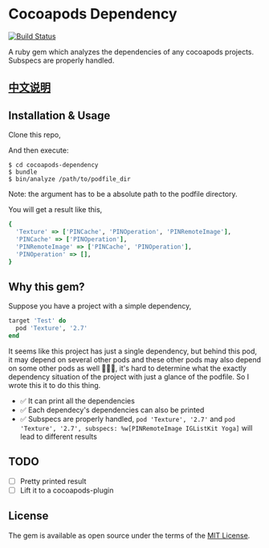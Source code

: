# Cocoapods Dependency

[![Build Status](https://travis-ci.org/X140Yu/cocoapods-dependency.svg?branch=master)](https://travis-ci.org/X140Yu/cocoapods-dependency)


A ruby gem which analyzes the dependencies of any cocoapods projects. Subspecs are properly handled.

## [中文说明](https://zhaoxinyu.me/2018-08-20-analyze-pods-dependecy/)

## Installation & Usage

Clone this repo,

And then execute:

    $ cd cocoapods-dependency
    $ bundle
    $ bin/analyze /path/to/podfile_dir

Note: the argument has to be a absolute path to the podfile directory.

You will get a result like this,

```ruby
{
  'Texture' => ['PINCache', 'PINOperation', 'PINRemoteImage'],
  'PINCache' => ['PINOperation'],
  'PINRemoteImage' => ['PINCache', 'PINOperation'],
  'PINOperation' => [],
}
```

## Why this gem?

Suppose you have a project with a simple dependency,

```ruby podfile
target 'Test' do
  pod 'Texture', '2.7'
end
```

It seems like this project has just a single dependency, but behind this pod, it may depend on several other pods and these other pods may also depend on some other pods as well 🤦🏻‍♂️, it's hard to determine what the exactly dependency situation of the project with just a glance of the podfile. So I wrote this it to do this thing.

- ✅ It can print all the dependencies
- ✅ Each dependecy's dependencies can also be printed
- ✅ Subspecs are properly handled, `pod 'Texture', '2.7'` and `pod 'Texture', '2.7', subspecs: %w[PINRemoteImage IGListKit Yoga]` will lead to different results

## TODO

- [ ] Pretty printed result
- [ ] Lift it to a cocoapods-plugin

## License

The gem is available as open source under the terms of the [MIT License](https://opensource.org/licenses/MIT).
